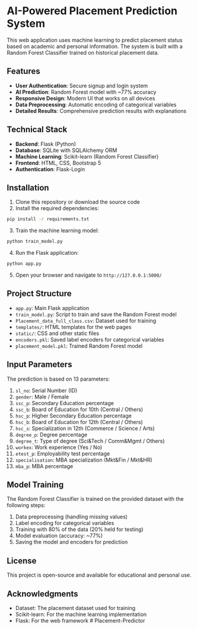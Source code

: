 # AI-Powered Placement Prediction System

This web application uses machine learning to predict placement status based on academic and personal information. The system is built with a Random Forest Classifier trained on historical placement data.

## Features

- **User Authentication**: Secure signup and login system
- **AI Prediction**: Random Forest model with ~77% accuracy
- **Responsive Design**: Modern UI that works on all devices
- **Data Preprocessing**: Automatic encoding of categorical variables
- **Detailed Results**: Comprehensive prediction results with explanations

## Technical Stack

- **Backend**: Flask (Python)
- **Database**: SQLite with SQLAlchemy ORM
- **Machine Learning**: Scikit-learn (Random Forest Classifier)
- **Frontend**: HTML, CSS, Bootstrap 5
- **Authentication**: Flask-Login

## Installation

1. Clone this repository or download the source code
2. Install the required dependencies:

```bash
pip install -r requirements.txt
```

3. Train the machine learning model:

```bash
python train_model.py
```

4. Run the Flask application:

```bash
python app.py
```

5. Open your browser and navigate to `http://127.0.0.1:5000/`

## Project Structure

- `app.py`: Main Flask application
- `train_model.py`: Script to train and save the Random Forest model
- `Placement_data_full_class.csv`: Dataset used for training
- `templates/`: HTML templates for the web pages
- `static/`: CSS and other static files
- `encoders.pkl`: Saved label encoders for categorical variables
- `placement_model.pkl`: Trained Random Forest model

## Input Parameters

The prediction is based on 13 parameters:

1. `sl_no`: Serial Number (ID)
2. `gender`: Male / Female
3. `ssc_p`: Secondary Education percentage
4. `ssc_b`: Board of Education for 10th (Central / Others)
5. `hsc_p`: Higher Secondary Education percentage
6. `hsc_b`: Board of Education for 12th (Central / Others)
7. `hsc_s`: Specialization in 12th (Commerce / Science / Arts)
8. `degree_p`: Degree percentage
9. `degree_t`: Type of degree (Sci&Tech / Comm&Mgmt / Others)
10. `workex`: Work experience (Yes / No)
11. `etest_p`: Employability test percentage
12. `specialisation`: MBA specialization (Mkt&Fin / Mkt&HR)
13. `mba_p`: MBA percentage

## Model Training

The Random Forest Classifier is trained on the provided dataset with the following steps:

1. Data preprocessing (handling missing values)
2. Label encoding for categorical variables
3. Training with 80% of the data (20% held for testing)
4. Model evaluation (accuracy: ~77%)
5. Saving the model and encoders for prediction

## License

This project is open-source and available for educational and personal use.

## Acknowledgments

- Dataset: The placement dataset used for training
- Scikit-learn: For the machine learning implementation
- Flask: For the web framework
#   P l a c e m e n t - P r e d i c t o r  
 